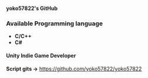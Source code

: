 #### yoko57822's GitHub
### Available Programming language
* **C/C++**
* **C#**



#### Unity Indie Game Developer

**Script gits ->** https://github.com/yoko57822/yoko57822

<!--
**yoko57822/yoko57822** is a ✨ _special_ ✨ repository because its `README.md` (this file) appears on your GitHub profile.

Here are some ideas to get you started:

- 🔭 I’m currently working on ...
- 🌱 I’m currently learning ...
- 👯 I’m looking to collaborate on ...
- 🤔 I’m looking for help with ...
- 💬 Ask me about ...
- 📫 How to reach me: ...
- 😄 Pronouns: ...
- ⚡ Fun fact: ...
-->
